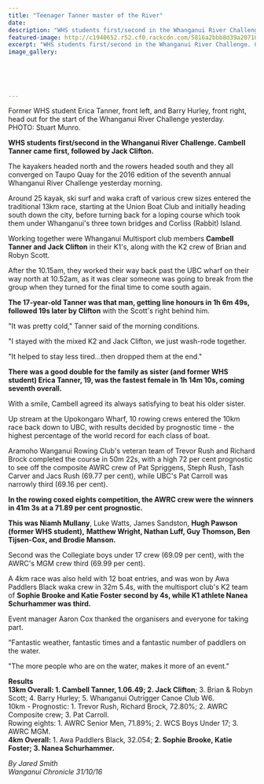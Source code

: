 ```yaml
---
title: "Teenager Tanner master of the River"
date: 
description: "WHS students first/second in the Whanganui River Challenge. Cambell Tanner came first, followed by Jack Clifton. The event was held on 29 & 30 October 2016."
featured-image: http://c1940652.r52.cf0.rackcdn.com/5816a2bbb8d39a207100323c/WU-River-Challenge-Tanner-Clifton-etc-oct-2016.jpg
excerpt: "WHS students first/second in the Whanganui River Challenge. Cambell Tanner came first, followed by Jack Clifton. The event was held on Saturday 29 & Sunday 30 October 2016."
image_gallery:
    
    
    
    
    
---
```


<p><span>Former WHS student Erica Tanner, front left, and Barry Hurley, front right, head out for the start of the Whanganui River Challenge yesterday.<br />PHOTO: Stuart Munro.</span></p>
<p><strong>WHS students first/second in the Whanganui River Challenge. Cambell Tanner came first, followed by Jack Clifton.<br /></strong></p>
<p>The kayakers headed north and the rowers headed south and they all converged on Taupo Quay for the 2016 edition of the seventh annual Whanganui River Challenge yesterday morning.</p>
<p>Around 25 kayak, ski surf and waka craft of various crew sizes entered the traditional 13km race, starting at the Union Boat Club and initially heading south down the city, before turning back for a loping course which took them under Whanganui's three town bridges and Corliss (Rabbit) Island.</p>
<p>Working together were Whanganui Multisport club members <strong>Cambell Tanner and Jack Clifton</strong> in their K1's, along with the K2 crew of Brian and Robyn Scott.</p>
<p>After the 10.15am, they worked their way back past the UBC wharf on their way north at 10.52am, as it was clear someone was going to break from the group when they turned for the final time to come south again.</p>
<p><strong>The 17-year-old Tanner was that man, getting line honours in 1h 6m 49s, followed 19s later by Clifton</strong> with the Scott's right behind him.</p>
<p>"It was pretty cold," Tanner said of the morning conditions.</p>
<p>"I stayed with the mixed K2 and Jack Clifton, we just wash-rode together.</p>
<p>"It helped to stay less tired...then dropped them at the end."</p>
<p><strong>There was a good double for the family as sister (and former WHS student) Erica Tanner, 19, was the fastest female in 1h 14m 10s, coming seventh overall.&nbsp;</strong></p>
<p>With a smile, Cambell agreed its always satisfying to beat his older sister.</p>
<p>Up stream at the Upokongaro Wharf, 10 rowing crews entered the 10km race back down to UBC, with results decided by prognostic time - the highest percentage of the world record for each class of boat.</p>
<p>Aramoho Wanganui Rowing Club's veteran team of Trevor Rush and Richard Brock completed the course in 50m 22s, with a high 72 per cent prognostic to see off the composite AWRC crew of Pat Spriggens, Steph Rush, Tash Carver and Jacs Rush (69.77 per cent), while UBC's Pat Carroll was narrowly third (69.16 per cent).</p>
<p><strong>In the rowing coxed eights competition, the AWRC crew were the winners in 41m 3s at a 71.89 per cent prognostic.</strong></p>
<p><strong>This was&nbsp;Niamh Mullany</strong>, Luke Watts, James Sandston, <strong>Hugh Pawson (former WHS student),</strong> <strong>Matthew Wright, Nathan Luff, Guy Thomson, Ben Tijsen-Cox, and Brodie Manson.</strong></p>
<p>Second was the Collegiate boys under 17 crew (69.09 per cent), with the AWRC's MGM crew third (69.99 per cent).</p>
<p>A 4km race was also held with 12 boat entries, and was won by Awa Paddlers Black waka crew in 32m 5.4s, with the multisport club's K2 team of <strong>Sophie Brooke and Katie Foster</strong> <strong>second by 4s, while K1 athlete Nanea Schurhammer was third.</strong></p>
<p>Event manager Aaron Cox thanked the organisers and everyone for taking part.</p>
<p>"Fantastic weather, fantastic times and a fantastic number of paddlers on the water.</p>
<p>"The more people who are on the water, makes it more of an event."</p>
<p><strong>Results</strong><br /><strong>13km Overall: 1. Cambell Tanner, 1.06.49; 2. Jack Clifton</strong>; 3. Brian &amp; Robyn Scott; 4. Barry Hurley; 5. Whanganui Outrigger Canoe Club W6.<br />10km - Prognostic: 1. Trevor Rush, Richard Brock, 72.80%; 2. AWRC Composite crew; 3. Pat Carroll. <br />Rowing eights: 1. AWRC Senior Men, 71.89%; 2. WCS Boys Under 17; 3. AWRC MGM.<br /><strong>4km Overall:</strong> 1. Awa Paddlers Black, 32.054; <strong>2. Sophie Brooke, Katie Foster; 3. Nanea Schurhammer.</strong></p>
<p><em>By Jared Smith<br />Wanganui Chronicle 31/10/16&nbsp;</em></p>

